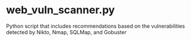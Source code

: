 # web_vuln_scanner.py
Python script that includes recommendations based on the vulnerabilities detected by Nikto, Nmap, SQLMap, and Gobuster 

